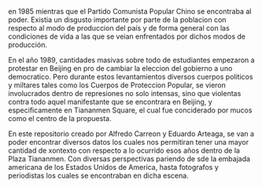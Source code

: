 en 1985 mientras que el Partido Comunista Popular Chino se encontraba al poder. Existia un disgusto importante por parte de la poblacion con respecto al modo de produccion del país y de forma general con las condiciones de vida a las que se veian enfrentados por dichos modos de producción. 

En el año 1989, cantidades masivas sobre todo de estudiantes empezaron a protestar en Beijing en pro de cambiar la eleccion del gobierno a uno democratico. Pero durante estos levantamientos diversos cuerpos politicos y miltares tales como los Cuerpos de Proteccion Popular, se vieron involucrados dentro de represiones no solo intensas, sino que violentas contra todo aquel manifestante que se encontrara en Beijing, y especificamente en Tiananmen Square, el cual fue conciderado por mucos como el centro de la propuesta.

En este repositorio creado por Alfredo Carreon y Eduardo Arteaga, se van a poder encontrar diversos datos los cuales nos permitiran tener una mayor cantidad de xontexto  con respecto a lo ocurrido esos años dentro de la Plaza Tiananmen. Con diversas perspectivas pariendo de sde la embajada americana de los Estados Unidos de America, hasta fotografos y periodistas los cuales se encontraban en dicha escena.